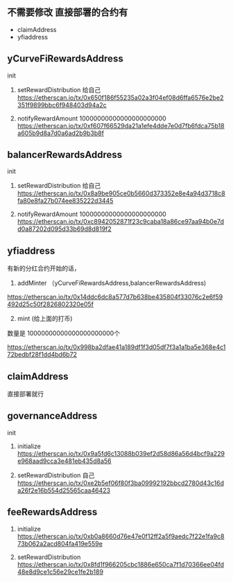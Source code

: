 ## 不需要修改 直接部署的合约有


- claimAddress
- yfiaddress


## yCurveFiRewardsAddress
init 
1. setRewardDistribution  给自己
  https://etherscan.io/tx/0x650f186f55235a02a3f04ef08d6ffa6576e2be2351f9899bbc6f948403d94a2c

2. notifyRewardAmount   10000000000000000000000
https://etherscan.io/tx/0xf607f66529da21a1efe4dde7e0d7fb6fdca75b18a605b9d8a7d0a6ad2b9b3b8f


## balancerRewardsAddress
init 
1. setRewardDistribution  给自己
  https://etherscan.io/tx/0x8a9be905ce0b5660d373352e8e4a94d3718c8fa80e8fa27b074ee835222d3445

2. notifyRewardAmount   10000000000000000000000
https://etherscan.io/tx/0xc8942052871f23c9caba18a86ce97aa94b0e7dd0a87202d095d33b69d8d819f2

## yfiaddress

有新的分红合约开始的话，

1. addMinter （yCurveFiRewardsAddress,balancerRewardsAddress)

https://etherscan.io/tx/0x14ddc6dc8a577d7b638be435804f33076c2e6f59492d25c50f2826802320e05f

2. mint (给上面的打币)

数量是 10000000000000000000000个

https://etherscan.io/tx/0x998ba2dfae41a189df1f3d05df7f3a1a1ba5e368e4c172bedbf28f1dd4bd6b72

## claimAddress

直接部署就行

## governanceAddress

init 

1. initialize https://etherscan.io/tx/0x9a5fd6c13088b039ef2d58d86a56d4bcf9a229e968aad9cca3e481eb435d8a56

2. setRewardDistribution 自己
https://etherscan.io/tx/0xe2b5ef06f80f3ba09992192bbcd2780d43c16da26f2e16b554d25565caa46423


## feeRewardsAddress

1. initialize  https://etherscan.io/tx/0xb0a8660d76e47e0f12ff2a5f9aedc7f22e1fa9c873b062a2acd804fa419e559e

2. setRewardDistribution https://etherscan.io/tx/0x8fd1f966205cbc1886e650ca7f1d70366ee04fd48e8d9ce1c56e29ce1fe2b189